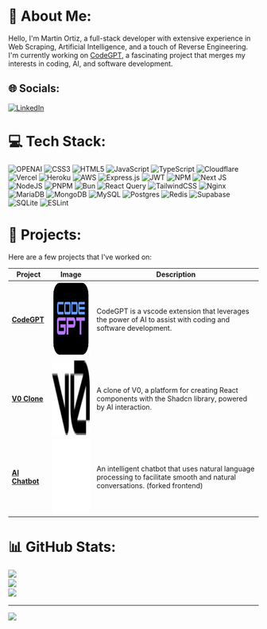 # 💫 About Me:
Hello, I'm Martin Ortiz, a full-stack developer with extensive experience in Web Scraping, Artificial Intelligence, and a touch of Reverse Engineering. I'm currently working on [CodeGPT](https://codegpt.co/), a fascinating project that merges my interests in coding, AI, and software development.


## 🌐 Socials:
[![LinkedIn](https://img.shields.io/badge/LinkedIn-%230077B5.svg?logo=linkedin&logoColor=white)](https://www.linkedin.com/in/maol1997/) 

# 💻 Tech Stack:

![OPENAI](https://img.shields.io/badge/OPENAI-000000?style=for-the-badge&logo=openai&logoColor=white) ![CSS3](https://img.shields.io/badge/css3-%231572B6.svg?style=for-the-badge&logo=css3&logoColor=white) ![HTML5](https://img.shields.io/badge/html5-%23E34F26.svg?style=for-the-badge&logo=html5&logoColor=white) ![JavaScript](https://img.shields.io/badge/javascript-%23323330.svg?style=for-the-badge&logo=javascript&logoColor=%23F7DF1E) ![TypeScript](https://img.shields.io/badge/typescript-%23007ACC.svg?style=for-the-badge&logo=typescript&logoColor=white) ![Cloudflare](https://img.shields.io/badge/Cloudflare-F38020?style=for-the-badge&logo=Cloudflare&logoColor=white) ![Vercel](https://img.shields.io/badge/vercel-%23000000.svg?style=for-the-badge&logo=vercel&logoColor=white) ![Heroku](https://img.shields.io/badge/heroku-%23430098.svg?style=for-the-badge&logo=heroku&logoColor=white) ![AWS](https://img.shields.io/badge/AWS-%23FF9900.svg?style=for-the-badge&logo=amazon-aws&logoColor=white) ![Express.js](https://img.shields.io/badge/express.js-%23404d59.svg?style=for-the-badge&logo=express&logoColor=%2361DAFB) ![JWT](https://img.shields.io/badge/JWT-black?style=for-the-badge&logo=JSON%20web%20tokens) ![NPM](https://img.shields.io/badge/NPM-%23CB3837.svg?style=for-the-badge&logo=npm&logoColor=white) ![Next JS](https://img.shields.io/badge/Next-black?style=for-the-badge&logo=next.js&logoColor=white) ![NodeJS](https://img.shields.io/badge/node.js-6DA55F?style=for-the-badge&logo=node.js&logoColor=white) ![PNPM](https://img.shields.io/badge/pnpm-%234a4a4a.svg?style=for-the-badge&logo=pnpm&logoColor=f69220) ![Bun](https://img.shields.io/badge/Bun-%23000000.svg?style=for-the-badge&logo=bun&logoColor=white) ![React Query](https://img.shields.io/badge/-React%20Query-FF4154?style=for-the-badge&logo=react%20query&logoColor=white) ![TailwindCSS](https://img.shields.io/badge/tailwindcss-%2338B2AC.svg?style=for-the-badge&logo=tailwind-css&logoColor=white) ![Nginx](https://img.shields.io/badge/nginx-%23009639.svg?style=for-the-badge&logo=nginx&logoColor=white) ![MariaDB](https://img.shields.io/badge/MariaDB-003545?style=for-the-badge&logo=mariadb&logoColor=white) ![MongoDB](https://img.shields.io/badge/MongoDB-%234ea94b.svg?style=for-the-badge&logo=mongodb&logoColor=white) ![MySQL](https://img.shields.io/badge/mysql-%2300000f.svg?style=for-the-badge&logo=mysql&logoColor=white) ![Postgres](https://img.shields.io/badge/postgres-%23316192.svg?style=for-the-badge&logo=postgresql&logoColor=white) ![Redis](https://img.shields.io/badge/redis-%23DD0031.svg?style=for-the-badge&logo=redis&logoColor=white) ![Supabase](https://img.shields.io/badge/Supabase-3ECF8E?style=for-the-badge&logo=supabase&logoColor=white) ![SQLite](https://img.shields.io/badge/sqlite-%2307405e.svg?style=for-the-badge&logo=sqlite&logoColor=white) ![ESLint](https://img.shields.io/badge/ESLint-4B3263?style=for-the-badge&logo=eslint&logoColor=white)

# 🚀 Projects:

Here are a few projects that I've worked on:

| Project | Image | Description |
| --- | --- | --- |
| <a href="https://codegpt.co" target="_blank"> **CodeGPT** </a> |  <img src='https://raw.githubusercontent.com/Maol-1997/Maol-1997/main/codegpt.svg' width='150' height='150'> | CodeGPT is a vscode extension that leverages the power of AI to assist with coding and software development. |
| <a href="https://v0.maol.dev" target="_blank"> **V0 Clone** </a> | <img src='https://raw.githubusercontent.com/Maol-1997/Maol-1997/main/v0.svg' width='150' height='150'> |  A clone of V0, a platform for creating React components with the Shadcn library, powered by AI interaction. |
| <a href="https://x.maol.dev" target="_blank"> **AI Chatbot** </a> | <img src='https://raw.githubusercontent.com/Maol-1997/Maol-1997/main/chatgpt.svg' width='150' height='150'> | An intelligent chatbot that uses natural language processing to facilitate smooth and natural conversations. (forked frontend) |


# 📊 GitHub Stats:
![](https://github-readme-stats-maol-1997.vercel.app/api?username=Maol-1997&theme=react&hide_border=false&include_all_commits=true&count_private=true)<br/>
![](https://github-readme-streak-stats-eight-sandy.vercel.app/?user=Maol-1997&theme=react&hide_border=false)<br/>
![](https://github-readme-stats-maol-1997.vercel.app/api/top-langs/?username=Maol-1997&theme=react&hide_border=false&include_all_commits=true&count_private=true&layout=compact)

---
[![](https://visitcount.itsvg.in/api?id=Maol-1997&icon=5&color=0)](https://visitcount.itsvg.in)

<!-- Proudly created with GPRM ( https://gprm.itsvg.in ) -->
